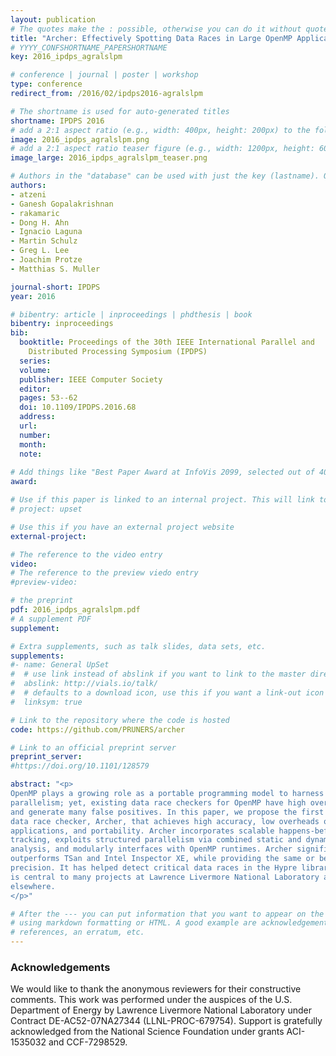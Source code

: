 ```yaml
---
layout: publication
# The quotes make the : possible, otherwise you can do it without quotes
title: "Archer: Effectively Spotting Data Races in Large OpenMP Applications"
# YYYY_CONFSHORTNAME_PAPERSHORTNAME
key: 2016_ipdps_agralslpm

# conference | journal | poster | workshop
type: conference
redirect_from: /2016/02/ipdps2016-agralslpm

# The shortname is used for auto-generated titles
shortname: IPDPS 2016
# add a 2:1 aspect ratio (e.g., width: 400px, height: 200px) to the folder /assets/images/papers/
image: 2016_ipdps_agralslpm.png
# add a 2:1 aspect ratio teaser figure (e.g., width: 1200px, height: 600px) to the folder /assets/images/papers/
image_large: 2016_ipdps_agralslpm_teaser.png

# Authors in the "database" can be used with just the key (lastname). Others can be written properly.
authors:
- atzeni
- Ganesh Gopalakrishnan
- rakamaric
- Dong H. Ahn
- Ignacio Laguna
- Martin Schulz
- Greg L. Lee
- Joachim Protze
- Matthias S. Muller

journal-short: IPDPS
year: 2016

# bibentry: article | inproceedings | phdthesis | book
bibentry: inproceedings
bib:
  booktitle: Proceedings of the 30th IEEE International Parallel and
    Distributed Processing Symposium (IPDPS)
  series:
  volume:
  publisher: IEEE Computer Society
  editor:
  pages: 53--62
  doi: 10.1109/IPDPS.2016.68
  address:
  url:
  number:
  month:
  note:
 
# Add things like "Best Paper Award at InfoVis 2099, selected out of 4000 submissions"
award:

# Use if this paper is linked to an internal project. This will link to the project site
# project: upset

# Use this if you have an external project website
external-project:

# The reference to the video entry
video:
# The reference to the preview viedo entry
#preview-video:

# the preprint
pdf: 2016_ipdps_agralslpm.pdf
# A supplement PDF
supplement:

# Extra supplements, such as talk slides, data sets, etc.
supplements:
#- name: General UpSet
#  # use link instead of abslink if you want to link to the master directory
#  abslink: http://vials.io/talk/
#  # defaults to a download icon, use this if you want a link-out icon
#  linksym: true

# Link to the repository where the code is hosted
code: https://github.com/PRUNERS/archer

# Link to an official preprint server
preprint_server:
#https://doi.org/10.1101/128579

abstract: "<p>
OpenMP plays a growing role as a portable programming model to harness on-node
parallelism; yet, existing data race checkers for OpenMP have high overheads
and generate many false positives. In this paper, we propose the first OpenMP
data race checker, Archer, that achieves high accuracy, low overheads on large
applications, and portability. Archer incorporates scalable happens-before
tracking, exploits structured parallelism via combined static and dynamic
analysis, and modularly interfaces with OpenMP runtimes. Archer significantly
outperforms TSan and Intel Inspector XE, while providing the same or better
precision. It has helped detect critical data races in the Hypre library that
is central to many projects at Lawrence Livermore National Laboratory and
elsewhere.
</p>"

# After the --- you can put information that you want to appear on the website
# using markdown formatting or HTML. A good example are acknowledgements, extra
# references, an erratum, etc.
---
```

### Acknowledgements

We would like to thank the anonymous reviewers for their constructive comments.
This work was performed under the auspices of the U.S. Department of Energy by
Lawrence Livermore National Laboratory under Contract DE-AC52-07NA27344
(LLNL-PROC-679754). Support is gratefully acknowledged from the National
Science Foundation under grants ACI-1535032 and CCF-7298529.

